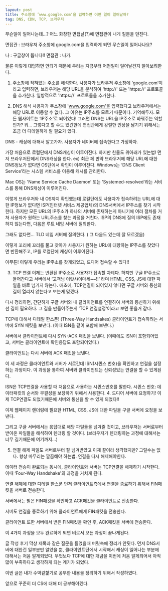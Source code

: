 ```yaml
---
layout: post
title: 주소창에 ’www.google.com‘을 입력하면 어떤 일이 일어날까?
tag: DNS, CDN, TCP, 브라우저
---
```


무슨일이 일어나는데...?
어느 화창한 면접날(?)에 면접관이 내게 질문을 던진다.

면접관 : 브라우저 주소창에 google.com을 입력하게 되면 무슨일이 일어나나요?

나 : 구글창이 뜹니다!!
면접관 : 나가.

물론 이렇게 대답하면 안되기 때문에 우리는 지금부터 어떤일이 일어날건지 알아보려한다.

1. 주소창에 적혀있는 주소를 해석한다.
   사용자가 브라우저 주소창에 'google.com’이라고 입력하면, 브라우저는 해당 URL을 분석하여 ‘http://' 또는 'https://‘ 프로토콜을 추가한다.
   일방적으로 'https://' 프로토콜을 추가한다.

1. DNS 해석
   사용자가 주소창에 'www.google.com'을 입력했다고 브라우저에서는 해당 URL로 이동할 수 없다. 그 이유는 IP주소를 모르기 때문이다.
   기억해두자. 모든 웹사이트는 ‘IP주소’로 되어있다!
   그러면 DNS는 URL을 IP주소로 바꿔주는 역할인가?
   뭐... 그렇다고 할 수도 있긴한데 면접관에게 강렬한 인상을 남기기 위해서는 조금 더 디테일하게 알 필요가 있다.

DNS - 캐싱에 대해서 알고가자.
사용자가 네이버에 접속한다고 가정하자.

가장 처음으로 로컬단에서 DNS캐싱이 이루어진다.
하지만 찬물도 위아래가 있는법!
먼저 브라우저단에서 DNS캐싱을 한다. ex) 최근 페
만약 브라우저에 해당 URL에 대한 DNS정보가 없다면 OS단에서 확인이 이루어진다.
Windows는 ‘DNS Client Service’라는 시스템 서비스를 이용해 캐시를 관리한다.

Mac OS는 'Name Service Cache Daemon‘ 또는 'Systemed-resolved‘라는 서비스를 통해 DNS캐싱이 이루어진다.

이렇게 브라우저와 내 OS까지 확인했는데 로컬단에도 사용자가 접속하려는 URL에 대한 IP정보가 없다면 ISP(인터넷 서비스 제공업체)의 DNS서버에서 IP주소를 찾기 시작한다.
하지만 모든 URL의 IP주소가 하나의 서버에 존재하는게 아니기에 여러 절차를 거쳐 사용자가 원하는 URL주소를 찾는 과정을 거친다.
ISP의 DNS에 질의
ISP에도 존재하지 않는다면,
다음은 루트 네임 서버에 질의한다.

그래도 없다면... TLD 네임 서버에 질의한다.
( 그 다음도 있는데 잘 모르겠음)

이렇게 꼬리에 꼬리를 물고 찾아가 사용자가 원하는 URL에 대항하는 IP주소를 찾았다면 반환해주고, IP를 로컬단에 캐싱이 이루어진다.

아무튼! 이렇게 우리는 IP주소를 찾게되었고, 드디어 접속할 수 있다!!

3. TCP 연결
   이제는 반환된 IP주소로 사용자가 접속할 차례다.
   하지만 구글 IP주소로 들어간다고 서버에서 ‘고객님 이랏샤이마세~~!!‘ 라며 HTML, CSS, JS에 대한 파일을 바로 넘기지 않는다.
   애초에, TCP연결이 되어있지 않다면 구글 서버와 통신의 길이 열리지 않는다고 보는게 맞겠다.

다시 정리하면, 간단하게 구글 서버와 내 클라이언트를 연결하여 서버와 통신하기 위해선 길이 필요하다. 그 길을 만들어주는게 ‘TCP 연결설정‘이라고 보면 좋을거 같다.

TCP에 대해서 디테일 한스푼! (Three-Way Handsakes)
클라이언트가 접속하려는 서버에 SYN 패킷을 보낸다.
(이때 ISN을 같이 포함해 보낸다.)

서버에서 클라이언트에 다시 SYN-ACK 패킷을 보낸다.
(이때에도 ISN이 포함되어있고, 서버는 클라이언트에 확인응답도 포함되어있다.)

클라이언트는 다시 서버에 ACK 패킷을 보낸다.

이 세 과정은 클라이언트와 서버가 서로간데 ISN(시퀸스 번호)을 확인하고 연결을 설정하는 과정이다. 이 과정을 통하여 서버와 클라이언트는 신뢰성있는 연결을 할 수 있게된다.

ISN은 TCP연결을 사용할 때 처음으로 사용하는 시퀸스번호를 말한다.
시퀸스 번호: 데이터패킷의 순서와 무결성을 보장하기 위해서 사용한다. 4. 드디어 서버에 요청하기!
이제 TCP연결도 되었기때문에 서버와 통신을 할 수 있게 되었다!!

이제 웹페이지 렌더링에 필요한 HTML, CSS, JS에 대한 파일을 구글 서버에 요청을 보낸다.

그리고 구글 서버에서는 응답대로 해당 파일들을 넘겨줄 것이고, 브라우저는 서버로부터 받아온 파일들을 해석하여 렌더링 할 것이다.
(브라우저가 렌더링하는 과정에 대해서는 너무 길기때문에 여기까지...)

5. 연결 해제
   파일도 서버로부터 잘 넘겨받았고 이제 끝이라 생각했지만? 그럴수는 없다. 항상 마무리는 깔끔해야 하는법. 연결을 다시 해제해야한다.

데이터 전송이 완료되는 동시에, 클라이언트와 서버는 TCP연결을 해제하기 시작한다. 이때 ‘Four-Way Handshake'의 과정을 거치게 된다.

연결 해제에 대한 디테일 한스푼
먼저 클라이언트측에서 연결을 종료하기 위해서 FIN패킷을 서버로 전송한다.

서버에서는 받은 FIN패킷을 확인하고 ACK패킷을 클라이언트로 전송한다.

서버도 연결을 종료하기 위해 클라이언트에게 FIN패킷을 전송한다.

클라이언트 또한 서버에서 받은 FIN패킷을 확인 후, ACK패킷을 서버에 전송한다.

이 4가지 과정을 모두 완료하게 되면 비로서 모든 과정이 끝나게된다.

글 작성 후기
막상 제목과 같은 질문을 들었을때 머릿속에 정리가 안됫다.
먼저 DNS서버에 대한건 일부분만 알았을 뿐, 클라이언트단에서 시작해서 캐싱이 일어나는 부분에 대해서는 처음 알게되었다.
무엇보다 TCP에 대한 개념을 이번에 처음 알게되어서 아직 많이 부족하다고 생각하게 되는 계기가 되었다.

이번 글은 내가 수박겉핥기로 공부한 내용을 정리하기 위해서 작성하였다.

앞으로 꾸준히 더 CS에 대해 더 공부해야겠다.
